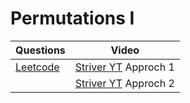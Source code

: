 Permutations I
===

|Questions|Video|
|-|-|
|[Leetcode](https://leetcode.com/problems/permutations/description/)|[Striver YT](https://youtu.be/YK78FU5Ffjw) Approch 1|
||[Striver YT](https://youtu.be/f2ic2Rsc9pU) Approch 2|